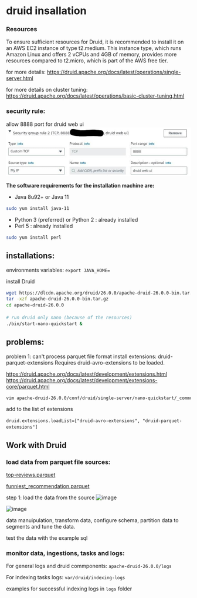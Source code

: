 # druid insallation

### Resources
To ensure sufficient resources for Druid, it is recommended to install it on an AWS EC2 instance of type t2.medium. This instance type, which runs Amazon Linux and offers 2 vCPUs and 4GB of memory, provides more resources compared to t2.micro, which is part of the AWS free tier.


for more details: https://druid.apache.org/docs/latest/operations/single-server.html

for more details on cluster tuning: https://druid.apache.org/docs/latest/operations/basic-cluster-tuning.html

### security rule:
allow 8888 port for druid web ui
![image](images/add-security-group-rule-port-8888.jpg)

**The software requirements for the installation machine are:**
* Java 8u92+ or Java 11
```bash
sudo yum install java-11
```
* Python 3 (preferred) or Python 2 : already installed
* Perl 5 : already installed
```bash
sudo yum install perl
```

## installations:

environments variables:
```export JAVA_HOME=```

install Druid
```bash
wget https://dlcdn.apache.org/druid/26.0.0/apache-druid-26.0.0-bin.tar.gz
tar -xzf apache-druid-26.0.0-bin.tar.gz
cd apache-druid-26.0.0

# run druid only nano (because of the resources)
./bin/start-nano-quickstart &
```

## problems:

problem 1: can't process parquet file format
install extensions: druid-parquet-extensions
Requires druid-avro-extensions to be loaded.

https://druid.apache.org/docs/latest/development/extensions.html
https://druid.apache.org/docs/latest/development/extensions-core/parquet.html

```bash
vim apache-druid-26.0.0/conf/druid/single-server/nano-quickstart/_common/common.runtime.properties
```

add to the list of extensions

```druid.extensions.loadList=["druid-avro-extensions", "druid-parquet-extensions"]```

## Work with Druid
### load data from parquet file sources:
[top-reviews.parquet
](https://github.com/ofirshmuel/druid-insallation/raw/main/top-reviews.parquet)

[funniest_recommendation.parquet
](https://github.com/ofirshmuel/druid-insallation/raw/main/funniest_recommendation.parquet)

step 1: load the data from the source
![image](images/druid-load-data-step1.PNG)

![image](images/druid-load-data-step2.PNG)

data manuipulation, transform data, configure schema, partition data to segments and tune the data.

test the data with the example sql

### monitor data, ingestions, tasks and logs:
For general logs and druid commponents: ```apache-druid-26.0.0/logs```

For indexing tasks logs: ```var/druid/indexing-logs```

examples for successful indexing logs in `logs` folder
